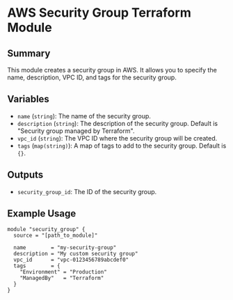 # **AWS Security Group Terraform Module**

## **Summary**
This module creates a security group in AWS. It allows you to specify the name, description, VPC ID, and tags for the security group.

## **Variables**
- `name` (`string`): The name of the security group.
- `description` (`string`): The description of the security group. Default is "Security group managed by Terraform".
- `vpc_id` (`string`): The VPC ID where the security group will be created.
- `tags` (`map(string)`): A map of tags to add to the security group. Default is `{}`.

## **Outputs**
- `security_group_id`: The ID of the security group.

## **Example Usage**
```hcl
module "security_group" {
  source = "[path_to_module]"

  name        = "my-security-group"
  description = "My custom security group"
  vpc_id      = "vpc-0123456789abcdef0"
  tags        = {
    "Environment" = "Production"
    "ManagedBy"   = "Terraform"
  }
}
